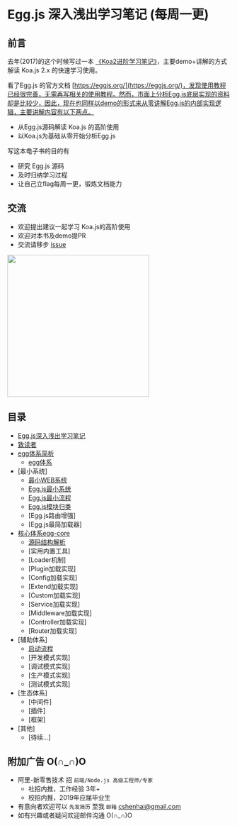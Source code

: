 # Egg.js 深入浅出学习笔记 (每周一更) 

## 前言

去年(2017)的这个时候写过一本 [《Koa2进阶学习笔记》](https://github.com/chenshenhai/koa2-note)，主要demo+讲解的方式解读 Koa.js 2.x 的快速学习使用。

看了Egg.js 的官方文档 [https://eggjs.org/](https://eggjs.org/)，发现使用教程已经很完善，无需再写相关的使用教程。然而，市面上分析Egg.js底层实现的资料却是比较少，因此，现在也同样以demo的形式来从零讲解Egg.js的内部实现逻辑，主要讲解内容有以下两点。

- 从Egg.js源码解读 Koa.js 的高阶使用
- 以Koa.js为基础从零开始分析Egg.js

写这本电子书的目的有
- 研究 Egg.js 源码
- 及时归纳学习过程
- 让自己立flag每周一更，锻炼文档能力

## 交流
- 欢迎提出建议一起学习 Koa.js的高阶使用
- 欢迎对本书及demo提PR
- 交流请移步 [issue](https://github.com/chenshenhai/eggjs-note/issues)


<img src="https://user-images.githubusercontent.com/8216630/36643554-09c850b0-1a88-11e8-9c75-495886f9bfcd.png" width="320" />


##  目录

* [Egg.js深入浅出学习笔记](README.md)
* [致读者](note/reader/for-reader.md) 
* [egg体系简析](note/sys/readme.md)
  * [egg体系](note/sys/info.md) 
* [最小系统]
  * [最小WEB系统](note/start/smallest.md)
  * [Egg.js最小系统](note/start/mini.md)
  * [Egg.js最小流程](note/start/process.md)
  * [Egg.js模块归类](note/start/module.md)
  * [Egg.js路由增强]
  * [Egg.js最简加载器]
* [核心体系egg-core](note/egg-core/readme.md)  
  * [源码结构解析](note/egg-core/framework.md)  
  * [实用内置工具]
  * [Loader机制] 
  * [Plugin加载实现]
  * [Config加载实现]
  * [Extend加载实现]
  * [Custom加载实现]
  * [Service加载实现]
  * [Middleware加载实现]
  * [Controller加载实现]
  * [Router加载实现]
* [辅助体系]
  * [启动流程](note/egg/start-process.md) 
  * [开发模式实现]
  * [调试模式实现] 
  * [生产模式实现] 
  * [测试模式实现]
* [生态体系]
  * [中间件]  
  * [插件] 
  * [框架] 
* [其他]
  * [待续...]
  

## 附加广告 O(∩_∩)O

- 阿里-新零售技术 招 `前端/Node.js 高级工程师/专家`
  - 社招内推，工作经验 3年+
  - 校招内推，2019年应届毕业生
- 有意向者欢迎可以 `先发简历` 至我 `邮箱` cshenhai@gmail.com
- 如有兴趣或者疑问欢迎邮件沟通 O(∩_∩)O

  
